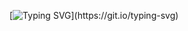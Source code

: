 [![Typing SVG](https://readme-typing-svg.demolab.com?font=Fira+code&pause=1000&color=0001FF&width=435&lines=Hi+i'm+deenx+!;Welcome+to+my+page+!!!;There+is+nothing+for+now+unfortunately...;But+stay+tuned+!;Have+a+good+day.)](https://git.io/typing-svg)
